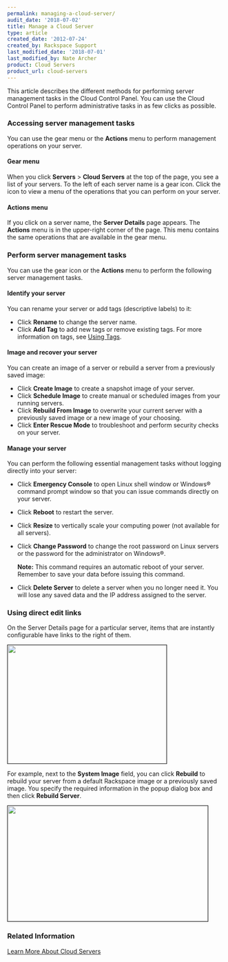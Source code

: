 ```yaml
---
permalink: managing-a-cloud-server/
audit_date: '2018-07-02'
title: Manage a Cloud Server
type: article
created_date: '2012-07-24'
created_by: Rackspace Support
last_modified_date: '2018-07-01'
last_modified_by: Nate Archer
product: Cloud Servers
product_url: cloud-servers
---
```


This article describes the different methods for performing server management tasks in the Cloud Control Panel. You can use the Cloud Control Panel to perform administrative tasks in as few clicks as possible.

### Accessing server management tasks

You can use the gear menu or the **Actions** menu to perform management operations on your server.

#### Gear menu

When you click **Servers** > **Cloud Servers** at the top of the page, you see a list of your servers. To the left of each server name is a gear icon. Click the icon to view a menu of the operations that you can perform on your server.

#### Actions menu

If you click on a server name, the **Server Details** page appears. The **Actions** menu is in the upper-right corner of the page. This menu contains the same operations that are available in the gear menu.

### Perform server management tasks

You can use the gear icon or the **Actions** menu to perform the following server management tasks.

#### Identify your server

You can rename your server or add tags (descriptive labels) to it:

- Click **Rename** to change the server name.
- Click **Add Tag** to add new tags or remove existing tags.  For more information on tags, see [Using Tags](/how-to/using-cloud-servers-tags).

#### Image and recover your server

You can create an image of a server or rebuild a server from a previously saved image:

- Click **Create Image** to create a snapshot image of your server.
- Click **Schedule Image** to create manual or scheduled images from your running servers.
- Click **Rebuild From Image** to overwrite your current server with a previously saved
  image or a new image of your choosing.
- Click **Enter Rescue Mode** to troubleshoot and perform security checks on your server.

#### Manage your server

You can perform the following essential management tasks without logging directly into your server:

- Click **Emergency Console** to open Linux shell window or Windows® command prompt window
  so that you can issue commands directly on your server.
- Click **Reboot** to restart the server.
- Click **Resize** to vertically scale your computing power (not available for all servers).
- Click **Change Password** to change the root password on Linux servers or the password for the administrator on Windows®.

    **Note:** This command requires an automatic reboot of your server. Remember to save your data before issuing this command.

- Click **Delete Server** to delete a server when you no longer need it. You will lose any saved data and the IP address assigned to the server.

### Using direct edit links

On the Server Details page for a particular server, items that are instantly configurable have links to the right of them.

<img src="{% asset_path cloud-servers/managing-my-server/1512NewImage-1.png %}" width="369" height="275" alt="" border="1"  />

For example, next to the **System Image** field, you can click **Rebuild** to rebuild your server from a default Rackspace image or a previously saved image. You specify the required information in the popup dialog box and then click **Rebuild Server**.

<img src="{% asset_path cloud-servers/managing-my-server/1512NewImage-2.png %}" width="465" height="268" alt="" border="1"  />

### Related Information

[Learn More About Cloud Servers](/how-to/learn-more-about-cloud-servers)
